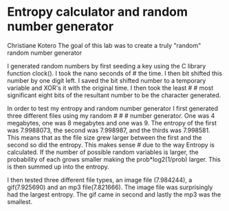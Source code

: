 # Entropy calculator and random number generator
Christiane Kotero
The goal of this lab was to create a truly "random" random number generator


I generated random numbers by first seeding a key using the C library function clock(). I took the nano seconds of # the time. I then bit shifted this number by one digit left.
I saved the bit shifted number to a temporary variable and XOR's it with the original time. I then took the least # # most significant eight bits of the resultant number to be
the character generated.

In order to test my entropy and random number generator I first generated three different files using my random # # # number generator. One was 4 megabytes, one was 8 megabytes and one was 9.
The entropy of the first was 7.9988073, the second was 7.998987, and the thirds was 7.998581.
This means that as the file size grew larger between the first and the second so did the entropy. This makes sense # due to the way Entropy is calculated.
If the number of possible random variables is larger, the probability of each grows smaller making the prob*log2(1/prob) larger. This is then summed up into the entropy.

I then tested three different file types, an image file (7.984244), a gif(7.925690) and an mp3 file(7.821666). The image file was surprisingly had the largest entropy.
The gif came in second and lastly the mp3 was the smallest.
